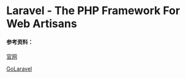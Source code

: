 # Laravel - The PHP Framework For Web Artisans


#### 参考资料：
[官网](https://laravel.com)

[GoLaravel](http://www.golaravel.com)
